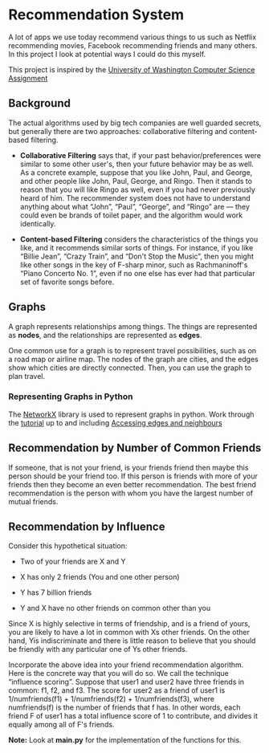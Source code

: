 # Recommendation System

A lot of apps we use today recommend various things to us such as Netflix recommending movies, Facebook recommending friends and many others. In this project I look at potential ways I could do this myself.

This project is inspired by the [University of Washington Computer Science Assignment](https://courses.cs.washington.edu/courses/cse140/13wi/homework/hw4/homework4.html)

## Background

The actual algorithms used by big tech companies are well guarded secrets, but generally there are two approaches: collaborative filtering and content-based filtering.

- **Collaborative Filtering** says that, if your past behavior/preferences were similar to some other user's, then your future behavior may be as well. As a concrete example, suppose that you like John, Paul, and George, and other people like John, Paul, George, and Ringo. Then it stands to reason that you will like Ringo as well, even if you had never previously heard of him. The recommender system does not have to understand anything about what “John”, “Paul”, “George”, and “Ringo” are — they could even be brands of toilet paper, and the algorithm would work identically.

- **Content-based Filtering** considers the characteristics of the things you like, and it recommends similar sorts of things. For instance, if you like “Billie Jean”, “Crazy Train”, and “Don't Stop the Music”, then you might like other songs in the key of F-sharp minor, such as Rachmaninoff's “Piano Concerto No. 1”, even if no one else has ever had that particular set of favorite songs before.

## Graphs

A graph represents relationships among things. The things are represented as **nodes**, and the relationships are represented as **edges**.

One common use for a graph is to represent travel possibilities, such as on a road map or airline map. The nodes of the graph are cities, and the edges show which cities are directly connected. Then, you can use the graph to plan travel.

### Representing Graphs in Python

The [NetworkX](https://networkx.github.io/) library is used to represent graphs in python. Work through the [tutorial](https://networkx.github.io/documentation/stable/tutorial.html) up to and including [Accessing edges and neighbours](https://networkx.github.io/documentation/stable/tutorial.html#accessing-edges-and-neighbors)

## Recommendation by Number of Common Friends

If someone, that is not your friend, is your friends friend then maybe this person should be your friend too. If this person is friends with more of your friends then they become an even better recommendation. The best friend recommendation is the person with whom you have the largest number of mutual friends.

## Recommendation by Influence

Consider this hypothetical situation:

- Two of your friends are X and Y

- X has only 2 friends (You and one other person)

- Y has 7 billion friends

- Y and X have no other friends on common other than you

Since X is highly selective in terms of friendship, and is a friend of yours, you are likely to have a lot in common with Xs other friends. On the other hand, Yis indiscriminate and there is little reason to believe that you should be friendly with any particular one of Ys other friends.

Incorporate the above idea into your friend recommendation algorithm. Here is the concrete way that you will do so. We call the technique “influence scoring”.
Suppose that user1 and user2 have three friends in common: f1, f2, and f3. The score for user2 as a friend of user1 is 1/numfriends(f1) + 1/numfriends(f2) + 1/numfriends(f3), where numfriends(f) is the number of friends that f has. In other words, each friend F of user1 has a total influence score of 1 to contribute, and divides it equally among all of F's friends.

**Note:** Look at **main.py** for the implementation of the functions for this.
